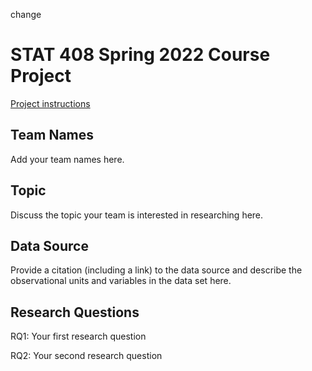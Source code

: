 change

# STAT 408 Spring 2022 Course Project

[Project instructions](https://stat408-s22.github.io/projectinstructions.pdf)

## Team Names

Add your team names here.


## Topic

Discuss the topic your team is interested in researching here.

## Data Source

Provide a citation (including a link) to the data source and describe the observational units and variables in the data set here.

## Research Questions

RQ1: Your first research question

RQ2: Your second research question